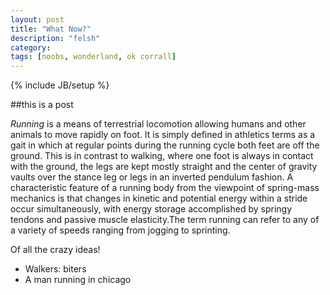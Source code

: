 ```yaml
---
layout: post
title: "What Now?"
description: "felsh"
category: 
tags: [noobs, wonderland, ok corrall]
---
```

{% include JB/setup %}

##this is a post

*Running* is a means of terrestrial locomotion allowing humans and other animals to move rapidly on foot. It is simply defined in athletics terms as a gait in which at regular points during the running cycle both feet are off the ground. This is in contrast to walking, where one foot is always in contact with the ground, the legs are kept mostly straight and the center of gravity vaults over the stance leg or legs in an inverted pendulum fashion. A characteristic feature of a running body from the viewpoint of spring-mass mechanics is that changes in kinetic and potential energy within a stride occur simultaneously, with energy storage accomplished by springy tendons and passive muscle elasticity.The term running can refer to any of a variety of speeds ranging from jogging to sprinting.

Of all the crazy ideas!

- Walkers: biters
- A man running in chicago
